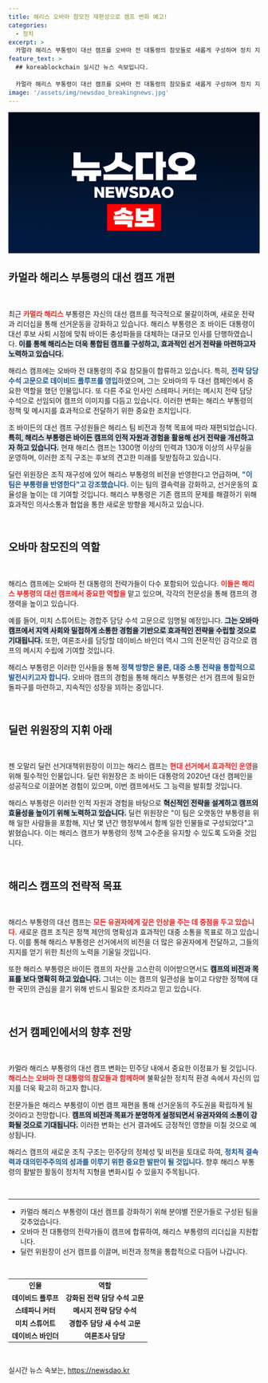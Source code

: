 ```yaml
---
title: 해리스 오바마 참모진 재편성으로 캠프 변화 예고!
categories:
  - 정치
excerpt: >
  카멀라 해리스 부통령이 대선 캠프를 오바마 전 대통령의 참모들로 새롭게 구성하며 정치 지형을 재편하고 있습니다. 바이든 대통령의 사퇴와 함께 펼쳐진 이 변화는 해리스의 승리를 향한 강력한 진화의 시작을 알립니다. 클릭해서 더 알아보세요!
feature_text: >
  ## koreablockchain 실시간 뉴스 속보입니다.

  카멀라 해리스 부통령이 대선 캠프를 오바마 전 대통령의 참모들로 새롭게 구성하며 정치 지형을 재편하고 있습니다. 바이든 대통령의 사퇴와 함께 펼쳐진 이 변화는 해리스의 승리를 향한 강력한 진화의 시작을 알립니다. 클릭해서 더 알아보세요!
image: '/assets/img/newsdao_breakingnews.jpg'
---
```


<p><img src="/assets/img/newsdao_breakingnews.jpg" alt="koreablockchain 속보" /></p>

<h2 data-ke-size="size26">카멀라 해리스 부통령의 대선 캠프 개편</h2>

<p data-ke-size="size16">&nbsp;</p>

<p>최근 <b><span style="color: #ee2323;">카멀라 해리스</span></b> 부통령은 자신의 대선 캠프를 적극적으로 물갈이하며, 새로운 전략과 리더십을 통해 선거운동을 강화하고 있습니다. 해리스 부통령은 조 바이든 대통령이 대선 후보 사퇴 시점에 맞춰 바이든 충성파들을 대체하는 대규모 인사를 단행하였습니다. <b><span style="background-color: #21538527;">이를 통해 해리스는 더욱 통합된 캠프를 구성하고, 효과적인 선거 전략을 마련하고자 노력하고 있습니다.</span></b></p>

<p>해리스 캠프에는 오바마 전 대통령의 주요 참모들이 합류하고 있습니다. 특히, <b><span style="color: #1a5490;">전략 담당 수석 고문으로 데이비드 플루프를 영입</span></b>하였으며, 그는 오바마의 두 대선 캠페인에서 중요한 역할을 했던 인물입니다. 또 다른 주요 인사인 스테파니 커터는 메시지 전략 담당 수석으로 선임되어 캠프의 이미지를 다듬고 있습니다. 이러한 변화는 해리스 부통령의 정책 및 메시지를 효과적으로 전달하기 위한 중요한 조치입니다.</p>

<p>조 바이든의 대선 캠프 구성원들은 해리스 팀 비전과 정책 목표에 따라 재편되었습니다. <b><span style="background-color: #21538527;">특히, 해리스 부통령은 바이든 캠프의 인적 자원과 경험을 활용해 선거 전략을 개선하고자 하고 있습니다.</span></b> 현재 해리스 캠프는 1300명 이상의 인력과 130개 이상의 사무실을 운영하며, 이러한 조직 구조는 후보의 견고한 미래를 뒷받침하고 있습니다.</p>

<p>딜런 위원장은 조직 재구성에 있어 해리스 부통령의 비전을 반영한다고 언급하며, <b><span style="color: #1a5490;">"이 팀은 부통령을 반영한다"고 강조했습니다.</span></b> 이는 팀의 결속력을 강화하고, 선거운동의 효율성을 높이는 데 기여할 것입니다. 해리스 부통령은 기존 캠프의 문제를 해결하기 위해 효과적인 의사소통과 협업을 통한 새로운 방향을 제시하고 있습니다.</p>

<p data-ke-size="size16">&nbsp;</p>

<h2 data-ke-size="size26">오바마 참모진의 역할</h2>

<p data-ke-size="size16">&nbsp;</p>

<p>해리스 캠프에는 오바마 전 대통령의 전략가들이 다수 포함되어 있습니다. <b><span style="color: #ee2323;">이들은 해리스 부통령의 대선 캠프에서 중요한 역할을</span></b> 맡고 있으며, 각각의 전문성을 통해 캠프의 경쟁력을 높이고 있습니다. </p>

<p>예를 들어, 미치 스튜어트는 경합주 담당 수석 고문으로 임명될 예정입니다. <b><span style="background-color: #21538527;">그는 오바마 캠프에서 지역 사회와 밀접하게 소통한 경험을 기반으로 효과적인 전략을 수립할 것으로 기대됩니다.</span></b> 또한, 여론조사를 담당할 데이비스 바인더 역시 그의 전문적인 감각으로 캠프의 메시지 수립에 기여할 것입니다.</p>

<p>해리스 부통령은 이러한 인사들을 통해 <b><span style="color: #1a5490;">정책 방향은 물론, 대중 소통 전략을 통합적으로 발전시키고자 합니다.</span></b> 오바마 캠프의 경험을 통해 해리스 부통령은 선거 캠프에 필요한 돌파구를 마련하고, 지속적인 성장을 꾀하는 중입니다.</p>

<p data-ke-size="size16">&nbsp;</p>

<h2 data-ke-size="size26">딜런 위원장의 지휘 아래</h2>

<p data-ke-size="size16">&nbsp;</p>

<p>젠 오말리 딜런 선거대책위원장이 이끄는 해리스 캠프는 <b><span style="color: #ee2323;">현대 선거에서 효과적인 운영</span></b>을 위해 필수적인 인물입니다. 딜런 위원장은 조 바이든 대통령의 2020년 대선 캠페인을 성공적으로 이끌어본 경험이 있으며, 이번 캠프에서도 그 능력을 발휘할 것입니다. </p>

<p>해리스 부통령은 이러한 인적 자원과 경험을 바탕으로 <b><span style="background-color: #21538527;">혁신적인 전략을 설계하고 캠프의 효율성을 높이기 위해 노력하고 있습니다.</span></b> 딜런 위원장은 "이 팀은 오랫동안 부통령을 위해 일한 사람들을 포함해, 지난 몇 년간 행정부에서 함께 일한 인물들로 구성되었다"고 밝혔습니다. 이는 해리스 캠프가 부통령의 정책 고수준을 유지할 수 있도록 도와줄 것입니다.</p>

<p data-ke-size="size16">&nbsp;</p>

<h2 data-ke-size="size26">해리스 캠프의 전략적 목표</h2>

<p data-ke-size="size16">&nbsp;</p>

<p>해리스 부통령의 대선 캠프는 <b><span style="color: #ee2323;">모든 유권자에게 깊은 인상을 주는 데 중점을 두고 있습니다.</span></b> 새로운 캠프 조직은 정책 제안의 명확성과 효과적인 대중 소통을 목표로 하고 있습니다. 이를 통해 해리스 부통령은 선거에서의 비전을 더 많은 유권자에게 전달하고, 그들의 지지를 얻기 위한 최선의 노력을 기울일 것입니다.</p>

<p>또한 해리스 부통령은 바이든 캠프의 자산을 고스란히 이어받으면서도 <b><span style="background-color: #21538527;">캠프의 비전과 목표를 보다 명확히 하고 있습니다.</span></b> 그녀는 이는 캠프의 일관성을 높이고 다양한 정책에 대한 국민의 관심을 끌기 위해 반드시 필요한 조치라고 믿고 있습니다.</p>

<p data-ke-size="size16">&nbsp;</p>

<h2 data-ke-size="size26">선거 캠페인에서의 향후 전망</h2>

<p data-ke-size="size16">&nbsp;</p>

<p>카멀라 해리스 부통령의 대선 캠프 변화는 민주당 내에서 중요한 이정표가 될 것입니다. <b><span style="color: #ee2323;">해리스는 오바마 전 대통령의 참모들과 함께하며</span></b> 불확실한 정치적 환경 속에서 자신의 입지를 더욱 확고히 하고자 합니다. </p>

<p>전문가들은 해리스 부통령이 이번 캠프 재편을 통해 선거운동의 주도권을 확립하게 될 것이라고 전망합니다. <b><span style="background-color: #21538527;">캠프의 비전과 목표가 분명하게 설정되면서 유권자와의 소통이 강화될 것으로 기대됩니다.</span></b> 이러한 변화는 선거 결과에도 긍정적인 영향을 미칠 것으로 예상됩니다.</p>

<p>해리스 캠프의 새로운 조직 구조는 민주당의 정체성 및 비전을 토대로 하여, <b><span style="color: #1a5490;">정치적 결속력과 대의민주주의의 성과를 이루기 위한 중요한 발판이 될 것입니다.</span></b> 향후 해리스 부통령의 활발한 활동이 정치적 지형을 변화시킬 수 있을지 주목됩니다.</p>

<p data-ke-size="size16">&nbsp;</p>

<hr />

<ul>
    <li>카멀라 해리스 부통령이 대선 캠프를 강화하기 위해 분야별 전문가들로 구성된 팀을 갖추었습니다.</li>
    <li>오바마 전 대통령의 전략가들이 캠프에 합류하여, 해리스 부통령의 리더십을 지원합니다.</li>
    <li>딜런 위원장이 선거 캠프를 이끌며, 비전과 정책을 통합적으로 다듬어 나갑니다.</li>
</ul>

<p data-ke-size="size16">&nbsp;</p>

<table style="text-align: center;">
    <tr>
        <td style="text-align: center; height: 17px;"><b>인물</b></td>
        <td style="text-align: center; height: 17px;"><b>역할</b></td>
    </tr>
    <tr>
        <td style="text-align: center; height: 17px;"><b>데이비드 플루프</b></td>
        <td style="text-align: center; height: 17px;"><b>강화된 전략 담당 수석 고문</b></td>
    </tr>
    <tr>
        <td style="text-align: center; height: 17px;"><b>스테파니 커터</b></td>
        <td style="text-align: center; height: 17px;"><b>메시지 전략 담당 수석</b></td>
    </tr>
    <tr>
        <td style="text-align: center; height: 17px;"><b>미치 스튜어트</b></td>
        <td style="text-align: center; height: 17px;"><b>경합주 담당 새 수석 고문</b></td>
    </tr>
    <tr>
        <td style="text-align: center; height: 17px;"><b>데이비스 바인더</b></td>
        <td style="text-align: center; height: 17px;"><b>여론조사 담당</b></td>
    </tr>
</table>

<p data-ke-size="size16">&nbsp;</p>
실시간 뉴스 속보는, <a href="https://newsdao.kr" rel="dofollow">https://newsdao.kr</a>



